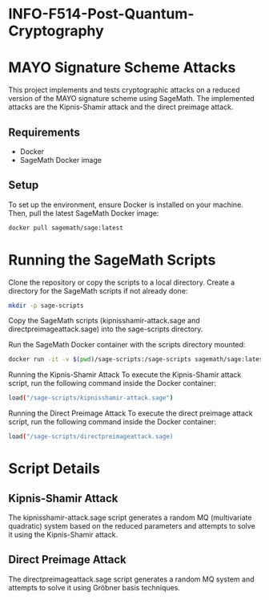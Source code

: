 # INFO-F514-Post-Quantum-Cryptography
# MAYO Signature Scheme Attacks

This project implements and tests cryptographic attacks on a reduced version of the MAYO signature scheme using SageMath. The implemented attacks are the Kipnis-Shamir attack and the direct preimage attack.

## Requirements

- Docker
- SageMath Docker image

## Setup

To set up the environment, ensure Docker is installed on your machine. Then, pull the latest SageMath Docker image:

```bash
docker pull sagemath/sage:latest
```
# Running the SageMath Scripts
Clone the repository or copy the scripts to a local directory.
Create a directory for the SageMath scripts if not already done:
```bash
mkdir -p sage-scripts
```
Copy the SageMath scripts (kipnisshamir-attack.sage and directpreimageattack.sage) into the sage-scripts directory.

Run the SageMath Docker container with the scripts directory mounted:

```bash
docker run -it -v $(pwd)/sage-scripts:/sage-scripts sagemath/sage:latest
```
Running the Kipnis-Shamir Attack
To execute the Kipnis-Shamir attack script, run the following command inside the Docker container:

```bash
load("/sage-scripts/kipnisshamir-attack.sage")
```
Running the Direct Preimage Attack
To execute the direct preimage attack script, run the following command inside the Docker container:

```bash
load("/sage-scripts/directpreimageattack.sage)
```
# Script Details
## Kipnis-Shamir Attack
The kipnisshamir-attack.sage script generates a random MQ (multivariate quadratic) system based on the reduced parameters and attempts to solve it using the Kipnis-Shamir attack.

## Direct Preimage Attack
The directpreimageattack.sage script generates a random MQ system and attempts to solve it using Gröbner basis techniques.
